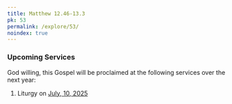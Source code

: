 ```yaml
---
title: Matthew 12.46-13.3
pk: 53
permalink: /explore/53/
noindex: true
---
```


### Upcoming Services

God willing, this Gospel will be proclaimed at the following services over the next year:


1. Liturgy on [July, 10, 2025](https://orthocal.info/readings/gregorian/2025/07/10/)
